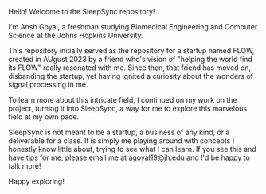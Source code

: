 Hello! Welcome to the SleepSync repository!

I'm Ansh Goyal, a freshman studying Biomedical Engineering and Computer Science at the Johns Hopkins University.

This repository initially served as the repository for a startup named FLOW, created in AUgust 2023 by a friend who's vision of "helping the world find its FLOW" really resonated with me. Since then, that friend has moved on, disbanding the startup, yet having ignited a curiosity about the wonders of signal processing in me.

To learn more about this intricate field, I continued on my work on the project, turning it into SleepSync, a way for me to explore this marvelous field at my own pace.

SleepSync is not meant to be a startup, a business of any kind, or a deliverable for a class. It is simply me playing around with concepts I honestly know little about, trying to see what I can learn. If you see this and have tips for me, please email me at agoyal19@jh.edu and I'd be happy to talk more!

Happy exploring!
